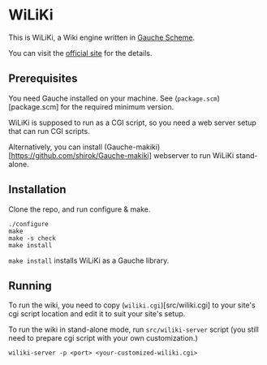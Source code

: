 # WiLiKi

This is WiLiKi, a Wiki engine written in [Gauche Scheme](https://practical-scheme.net/gauche).

You can visit the [official site](https://practical-scheme.net/wiliki/wiliki.cgi) for the details.

## Prerequisites

You need Gauche installed on your machine.
See (`package.scm`)[package.scm] for the required minimum version.

WiLiKi is supposed to run as a CGI script, so you need a web server
setup that can run CGI scripts.

Alternatively, you can install (Gauche-makiki)[https://github.com/shirok/Gauche-makiki] webserver to run WiLiKi stand-alone.


## Installation

Clone the repo, and run configure & make.

```
./configure
make
make -s check
make install
```

`make install` installs WiLiKi as a Gauche library.

## Running

To run the wiki, you need to copy (`wiliki.cgi`)[src/wiliki.cgi]
to your site's cgi script location and edit it to suit your
site's setup.

To run the wiki in stand-alone mode,
run `src/wiliki-server` script (you still need to prepare cgi
script with your own customization.)


```
wiliki-server -p <port> <your-customized-wiliki.cgi>
```
